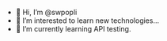 - 👋 Hi, I’m @swpopli
- 👀 I’m interested to learn new technologies...
- 🌱 I’m currently learning API testing.

<!---
swpopli/swpopli is a ✨ special ✨ repository because its `README.md` (this file) appears on your GitHub profile.
You can click the Preview link to take a look at your changes.
--->
